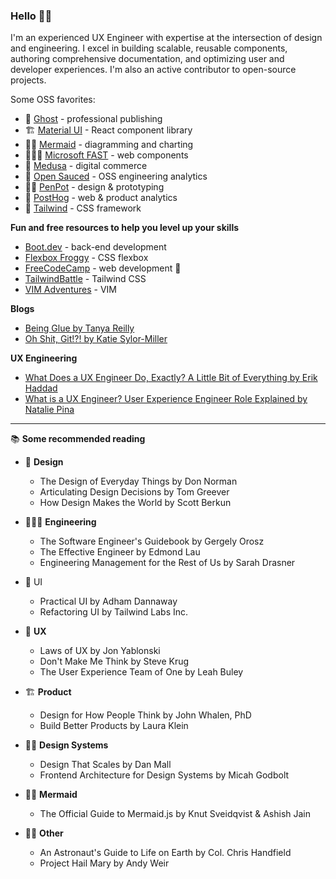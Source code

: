 ### Hello 💃🏻

I'm an experienced UX Engineer with expertise at the intersection of design and engineering. I excel in building scalable, reusable components, authoring comprehensive documentation, and optimizing user and developer experiences. I'm also an active contributor to open-source projects.

Some OSS favorites:

- 👻 [Ghost](https://ghost.org/about/) - professional publishing
- 🏗️ [Material UI](https://mui.com/material-ui/) -  React component library
- 🧜‍♀️ [Mermaid](https://mermaid.js.org/) - diagramming and charting
- 👩🏻‍💻 [Microsoft FAST](https://www.fast.design/) - web components
- 💟 [Medusa](https://medusajs.com/) - digital commerce
- 🍕 [Open Sauced](https://opensauced.pizza/) - OSS engineering analytics
- 💅🏻 [PenPot](https://penpot.app/) - design & prototyping
- 🦔 [PostHog](https://posthog.com/) - web & product analytics
- 🎨 [Tailwind](https://tailwindcss.com/) - CSS framework

**Fun and free resources to help you level up your skills**

- [Boot.dev](https://www.boot.dev) - back-end development
- [Flexbox Froggy](https://flexboxfroggy.com/) - CSS flexbox
- [FreeCodeCamp](https://www.freecodecamp.org/) - web development 🐐
- [TailwindBattle](https://www.tailwindbattle.com/daily) - Tailwind CSS
- [VIM Adventures](https://vim-adventures.com/) - VIM

**Blogs**
- [Being Glue by Tanya Reilly](https://www.noidea.dog/glue)
- [Oh Shit, Git!?! by Katie Sylor-Miller](https://ohshitgit.com/)

**UX Engineering**
- [What Does a UX Engineer Do, Exactly? A Little Bit of Everything by Erik Haddad](https://medium.com/google-design/why-full-stack-developers-make-the-best-ux-engineers-1ddbff6c1739)
- [What is a UX Engineer? User Experience Engineer Role Explained by Natalie Pina](https://www.freecodecamp.org/news/what-is-a-ux-engineer/)

<hr />

📚 **Some recommended reading**
    
- 🎨 **Design**
  - The Design of Everyday Things by Don Norman
  - Articulating Design Decisions by Tom Greever
  - How Design Makes the World by Scott Berkun
    
- 👩🏻‍💻 **Engineering**
  - The Software Engineer's Guidebook by Gergely Orosz
  - The Effective Engineer by Edmond Lau
  - Engineering Management for the Rest of Us by Sarah Drasner
 
- 💅 UI
  - Practical UI by Adham Dannaway
  - Refactoring UI by Tailwind Labs Inc. 
    
- 🩷 **UX**
  - Laws of UX by Jon Yablonski
  - Don't Make Me Think by Steve Krug
  - The User Experience Team of One by Leah Buley
    
- 🏗️ **Product**
  - Design for How People Think by John Whalen, PhD
  - Build Better Products by Laura Klein
    
- 👩‍🎨 **Design Systems**
  - Design That Scales by Dan Mall
  - Frontend Architecture for Design Systems by Micah Godbolt
 
- 🧜‍♀️ **Mermaid**
  - The Official Guide to Mermaid.js by Knut Sveidqvist & Ashish Jain
    
- 👩‍🚀 **Other**
  - An Astronaut's Guide to Life on Earth by Col. Chris Handfield
  - Project Hail Mary by Andy Weir

<!--
**huynhicode/huynhicode** is a ✨ _special_ ✨ repository because its `README.md` (this file) appears on your GitHub profile.

Here are some ideas to get you started:

- 🔭 I’m currently working on ...
- 🌱 I’m currently learning ...
- 👯 I’m looking to collaborate on ...
- 🤔 I’m looking for help with ...
- 💬 Ask me about ...
- 📫 How to reach me: ...
- 😄 Pronouns: ...
- ⚡ Fun fact: ...
-->
